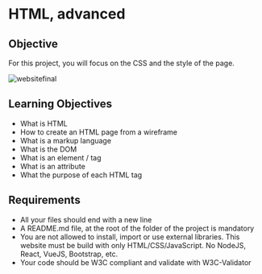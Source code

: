 # HTML, advanced

## Objective

For this project, you  will focus on the CSS and the style of the page.

![websitefinal](https://github.com/annlaure02/holbertonschool-web-development/assets/113631115/ccaaa1b8-c46f-45a7-8e21-608f4bc89457)

## Learning Objectives
* What is HTML
* How to create an HTML page from a wireframe
* What is a markup language
* What is the DOM
* What is an element / tag
* What is an attribute
* What the purpose of each HTML tag

## Requirements
* All your files should end with a new line
* A README.md file, at the root of the folder of the project is mandatory
* You are not allowed to install, import or use external libraries. This website must be build with only HTML/CSS/JavaScript. No NodeJS, React, VueJS, Bootstrap, etc.
* Your code should be W3C compliant and validate with W3C-Validator

